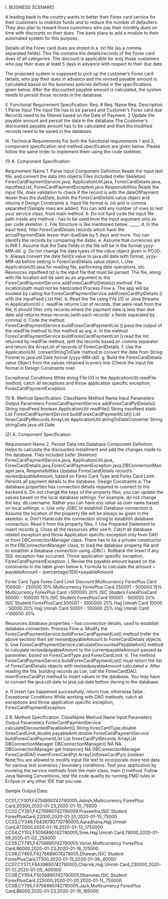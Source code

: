 I.	BUSINESS SCENARIO

A leading bank in the country wants to better their Forex card service for their customers to mobilize funds and to reduce the number of defaulters. They also plan to reward those customers who pay their monthly dues on time with discounts on their dues. The bank plans to add a module to their automated system for this purpose.

Details of the Forex card dues are stored in a .txt file (as a comma separated fields). This file contains the details/records of the Forex card dues of all categories. The discount is applicable for only those customers who pay their dues at least 5 days in advance with respect to their due date.

The proposed system is supposed to pick up the customer’s Forex card details, who pay their dues in advance and the revised payable amount is calculated based on the business policies defined in the specifications given below. After the discounted payable amount is calculated, the system needs to persist those records in the database.


II.	Functional Requirement Specification:
Req. #	Req. Name	Req. Description
1	Parse Input	The input file has to be parsed and Customer’s Forex card due Records need to be filtered based on the Date of Payment.
2	Update the payable amount and persist the data in the database	The Customer’s discounted payable amount has to be calculated and then the modified records need to be saved in the database.


III.	Technical Requirements
For both the functional requirements 1 and 2, component specification and method specification are given below. Please follow the same order to implement them using the code skeleton.

(1)	A. Component Specification:

Requirement Name	1.	Parse Input
Component Definition	Reads the input text file, and convert the data into objects
Files Included
(refer Skeleton)	ForexCardPaymentService.java, ApplicationUtil.java, ForexCardDetails.java, Inputfeed.txt,
ForexCardPaymentException.java
Responsibilities	Reads the input file, does validation to check if the record is with the dateOfPayment lesser than the 
dueDate, builds the ForexCardDetails value object and returns it
Design Constraints	a.	Input file format is .txt and is comma separated (Sample rows are added. You can add any number of 
rows to test your service class, from main method.
b.	Do not hard code the input file path inside any method – has to be used from the input argument 
only as per code skeleton.
c.	File Structure is like mentioned below:
<forexCardNo>,<forexCardId>,<customerId>,<customerName>,<forexCardType>,<payableAmount>,<dueDate>,<actualPaymentDate>,<forexCardLimit>
d.	In the input feed, filter ForexCardDetails records which have the actualPaymentDate lesser than dueDate 
by 5 days and more. You can identify the records by comparing the dates.
e.	Assume that currencies are in INR
f.	Assume that the Date fields in the file will be in the format yyyy-MM-dd.
g.	Do not change the data types of the value object given in POJO.
h.	Always convert the date field’s value to java.util.date with format, yyyy-MM-dd before 
setting in ForexCardDetails value object.
i.	Use ApplicationUtil.java for reading file, performing date operations, etc.
Resources	inputfeed.txt is the input file that must be parsed. The file, along with file location will be sent as 
an argument to the ForexCardPaymentService.addForexCardPytDetails() method. File location/path 
must not be hardcoded
Process Flow	a.	The app will be invoked by calling the ForexCardPaymentService.addForexCardPytDetails () with the 
inputFeed (.txt file).
b.	Read the file using File I/O or Java Streams in ApplicationUtil
c.	readFile returns List <String> of records, that were read from the file; It should filter  only records 
where the payment date is less than due date and returns these records.(with each records’ s fields 
separated by comma)
d.	Code the method ForexCardPaymentService.buildForexCardPaymentList () pass the output of the
 readFile method to this method as arg.
e.	In the method ForexCardPaymentService.buildForexCardPaymentList () read the list returned by readFile method, split the records based on comma separator and return the ArrayList of records of ForexCardDetails.
f.	Use the ApplicationUtil. convertStringToDate method to convert the date from String Format to 
java.util.Date format (yyyy-MM-dd).
g.	Build the ForexCardDetails value Object from the values obtained in every line (Check the Input file format 
in Design Constraints row)

Exceptional Conditions	While doing File I/O in the ApplicationUtil.readFile method, catch all exceptions and throw application specific 
exception, ForexCardPaymentException.

(1)	B. Method Specification:
ClassName	Method Name	Input Parameters	Output Parameters
ForexCardPaymentService	addForexCardPytDetails()
	String inputFeed	boolean
ApplicationUtil	readFile()	String inputfeed	static List<String>
ForexCardPaymentService	buildForexCardPaymenttList()	List <String>forexCardPytRecords	ArrayList<ForexCardDetails>
ApplicationUtil	stringToDateConverter	String stringDate	java.util.Date


(2)	A. Component Specification:


Requirement Name	2.	Persist Data into Database
Component Definition	Helps to calculate the discounted installment and add the changes made to the database.
Files Included
(refer Skeleton)	ForexCardPaymentService.java, ApplicationUtil.java, ForexCardDetails.java,ForexCardPaymentException.java,DBConnectionManager.java, 
Responsibilities	Updates ForexCardDetails record’s revisedpayableAmount, based on Forex Card Type and Forex Card Limit. Persists all payment details to the database.
Design Constraints	a.	The database.properties has connection details required to connect to the backend
b.	Do not change the keys of the property files, you can update the values based on the local database settings. For example, do not change the key, db.username. Rather you can have any value as user name based on local settings.
c.	Use only JDBC to establish Database connection
d.	Assume the location of the property file will be always as given in the skeleton.
e.	Don’t Hardcode the connection string to establish database connection. Read it from the property files.
f.	Use Prepared Statement to insert records
g.	Close all the resources after use
h.	Catch all database related exception and throw Application specific exception only from DAO or from DBConnectionManager class. There has to be a private constructor in the DBConnectionManager class, to load the database property file and to establish a database connection using JDBC
i.	Rollback the Insert if any SQL exception has occurred. Throw application specific exception, ForexCardPaymentException.
j.	Revise the payable amount based on the constraints in the table given below
k.	Formula to calculate the amount = payableAmount – (percentage/100)*payableAmount

Forex Card Type	Forex Card Limit	Discount
Multicurrency ForexPlus Card	100000 - 250000	10%
Multicurrency ForexPlus Card	250001 - 500000	15%
Multicurrency ForexPlus Card	>500000	20%
ISIC Student ForexPlusCard	50000 - 100000	15%
ISIC Student ForexPlusCard	100001 - 500000	20%
ISIC Student ForexPlusCard	500001 - 1000000	25%
Hajj Umrah Card	10000 - 50000	20%
Hajj Umrah Card	50001 - 100000	25%
Hajj Umrah Card	>100000	30%

Resources	database.properties – has connection details, used to establish database connection.
Process Flow	a.	Modify the ForexCardPaymentService.buildForexCardPaymentList() method (refer the above section) then set revisedpayableAmount to ForexCardDetails objects.
b.	Use ForexCardPaymentService.calculateDiscountedPayableAmt() method to calculate revisedpayableAmount to the currentpayableAmount passed as parameter, based on ForexCardType and ForexCardLimit.
d.	The method ForexCardPaymentService.buildForexCardPaymentList()   must return the list of ForexCardDetails objects with revisedpayableAmount calculated
e.	After reading the file, building records as List<ForexCardDetails>, call the ForexCardDAO. insertForexCardPyt method to insert values to the database. You may have to convert the java.util.date to java.sql.date before storing to the database.

e.	If Insert has happened successfully, return true; otherwise false..
Exceptional Conditions	While working with DAO methods, catch all exceptions and throw application specific exception, ForexCardPaymentException.


2	B. Method Specification:
ClassName	Method Name	Input Parameters	Output Parameters
ForexCardPaymentService	calculateDiscountedPayableAmt()	String forexCardType,double forexCardLimit,double payableAmt	double
ForexCardPaymentService	buildForexCardPaymentList	List <String>forexCardPytRecords	ArrayList<ForexCardDetails>
DBConnectionManager	DBConnectionManager()	NA	NA
DBConnectionManager	get Instance()	NA	DBConnectionManager 
ForexCardDAO	insertForexCardPyt	ArrayList<ForexCardDetails>forexCardPyts	boolean
Note:You are allowed to modify input file text to incorporate more test data for various test scenarios / boundary conditions. Test your application by invoking the service methods from the main class, main () method. Follow Java Naming Conventions, test the code quality by running PMD rules in Eclipse or any other IDE that you use.




Sample Output Data:

CC01,CY001,F4756890742790005,Jobish,Multicurrency ForexPlus Card,20300,2020-01-23,2020-01-10,,75000
CC02,CY261,F4276890742790009,Praseetha,ISIC Student ForexPlusCard,22000,2020-01-20,2020-01-15,,75000
CC03,CY349,F6439790770790005,Aaradhana,Hajj Umrah Card,672000,2020-01-19,2020-01-12,,1750000
CC04,CY153,F5056890742790005,Sree,Hajj Umrah Card,79000,2020-01-09,2020-01-02,,250000
CC05,CY795,F4756890742790005,Varun,Multicurrency ForexPlus Card,86000,2020-01-23,2020-01-16,,125000
CC06,CY650,F4276689074279005,Dhawan,ISIC Student ForexPlusCard,17300,2020-01-15,2020-01-09,,40000
CC07,CY371,F6439890742790005,Charvik,Hajj Umrah Card,230000,2020-01-12,2020-01-05,,400000
CC08,CY994,F5056890742790005,Dhanveer,ISIC Student ForexPlusCard,225000,2020-01-20,2020-01-11,,750000
CC09,CY795,F4756890742790005,Jack,Multicurrency ForexPlus Card,86000,2020-01-23,2020-01-16,,195000
